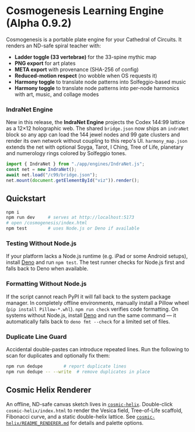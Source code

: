 # Cosmogenesis Learning Engine (Alpha 0.9.2)

Cosmogenesis is a portable plate engine for your Cathedral of Circuits. It renders an ND-safe spiral teacher with:

- **Ladder toggle (33 vertebrae)** for the 33-spine mythic map
- **PNG export** for art plates
- **META export** with provenance (SHA-256 of config)
- **Reduced-motion respect** (no wobble when OS requests it)
- **Harmony toggle** to translate node patterns into Solfeggio-based music
- **Harmony toggle** to translate node patterns into per-node harmonics with art, music, and collage modes

### IndraNet Engine

New in this release, the **IndraNet Engine** projects the Codex 144:99 lattice as a 12×12 holographic web. The shared
`bridge.json` now ships an `indraNet` block so any app can load the 144 jewel nodes and 99 gate clusters and render its own
network without coupling to this repo's UI. `harmony_map.json` extends the net with optional Soyga, Tarot, I Ching, Tree of
Life, planetary and numerology rings colored by Solfeggio tones.

```javascript
import { IndraNet } from "./app/engines/IndraNet.js";
const net = new IndraNet();
await net.load("/c99/bridge.json");
net.mount(document.getElementById("viz")).render();
```

## Quickstart

```bash
npm i
npm run dev     # serves at http://localhost:5173
# open /cosmogenesis/index.html
npm test        # uses Node.js or Deno if available
```

### Testing Without Node.js

If your platform lacks a Node.js runtime (e.g. iPad or some Android setups),
install [Deno](https://deno.com/) and run `npm test`. The test runner checks for
Node.js first and falls back to Deno when available.

### Formatting Without Node.js

If the script cannot reach PyPI it will fall back to the system package manager. In completely offline environments, manually install a Pillow wheel (`pip install Pillow-*.whl`).
`npm run check` verifies code formatting. On systems without Node.js, install
[Deno](https://deno.com/) and run the same command — it automatically falls back to `deno fmt --check` for a limited set of files.

### Duplicate Line Guard

Accidental double-pastes can introduce repeated lines. Run the following to scan
for duplicates and optionally fix them:

```bash
npm run dedupe        # report duplicate lines
npm run dedupe -- --write  # remove duplicates in place
```

## Cosmic Helix Renderer

An offline, ND-safe canvas sketch lives in [`cosmic-helix`](./cosmic-helix). Double-click `cosmic-helix/index.html` to render the Vesica field, Tree-of-Life scaffold, Fibonacci curve, and a static double-helix lattice. See [`cosmic-helix/README_RENDERER.md`](./cosmic-helix/README_RENDERER.md) for details and palette options.
